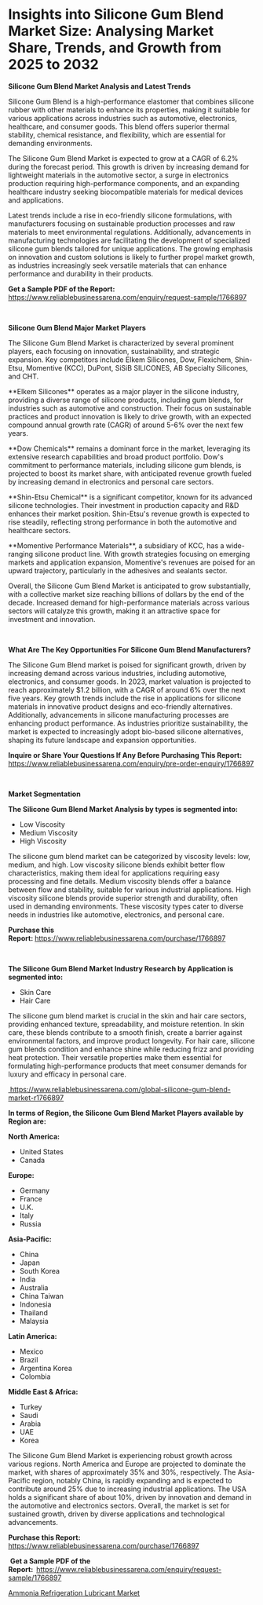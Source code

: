 <p><h1>Insights into Silicone Gum Blend Market Size: Analysing Market Share, Trends, and Growth from 2025 to 2032</h1></p><p><strong>Silicone Gum Blend Market Analysis and Latest Trends</strong></p>
<p><p>Silicone Gum Blend is a high-performance elastomer that combines silicone rubber with other materials to enhance its properties, making it suitable for various applications across industries such as automotive, electronics, healthcare, and consumer goods. This blend offers superior thermal stability, chemical resistance, and flexibility, which are essential for demanding environments.</p><p>The Silicone Gum Blend Market is expected to grow at a CAGR of 6.2% during the forecast period. This growth is driven by increasing demand for lightweight materials in the automotive sector, a surge in electronics production requiring high-performance components, and an expanding healthcare industry seeking biocompatible materials for medical devices and applications. </p><p>Latest trends include a rise in eco-friendly silicone formulations, with manufacturers focusing on sustainable production processes and raw materials to meet environmental regulations. Additionally, advancements in manufacturing technologies are facilitating the development of specialized silicone gum blends tailored for unique applications. The growing emphasis on innovation and custom solutions is likely to further propel market growth, as industries increasingly seek versatile materials that can enhance performance and durability in their products.</p></p>
<p><strong>Get a Sample PDF of the Report:&nbsp;</strong> <a href="https://www.reliablebusinessarena.com/enquiry/request-sample/1766897?utm_campaign=2269&utm_medium=2&utm_source=Github&utm_content=ia&utm_term=02022025&utm_id=silicone-gum-blend">https://www.reliablebusinessarena.com/enquiry/request-sample/1766897</a></p>
<p>&nbsp;</p>
<p><strong>Silicone Gum Blend Major Market Players</strong></p>
<p><p>The Silicone Gum Blend Market is characterized by several prominent players, each focusing on innovation, sustainability, and strategic expansion. Key competitors include Elkem Silicones, Dow, Flexichem, Shin-Etsu, Momentive (KCC), DuPont, SiSiB SILICONES, AB Specialty Silicones, and CHT.</p><p>**Elkem Silicones** operates as a major player in the silicone industry, providing a diverse range of silicone products, including gum blends, for industries such as automotive and construction. Their focus on sustainable practices and product innovation is likely to drive growth, with an expected compound annual growth rate (CAGR) of around 5-6% over the next few years.</p><p>**Dow Chemicals** remains a dominant force in the market, leveraging its extensive research capabilities and broad product portfolio. Dow's commitment to performance materials, including silicone gum blends, is projected to boost its market share, with anticipated revenue growth fueled by increasing demand in electronics and personal care sectors.</p><p>**Shin-Etsu Chemical** is a significant competitor, known for its advanced silicone technologies. Their investment in production capacity and R&D enhances their market position. Shin-Etsu's revenue growth is expected to rise steadily, reflecting strong performance in both the automotive and healthcare sectors.</p><p>**Momentive Performance Materials**, a subsidiary of KCC, has a wide-ranging silicone product line. With growth strategies focusing on emerging markets and application expansion, Momentive's revenues are poised for an upward trajectory, particularly in the adhesives and sealants sector.</p><p>Overall, the Silicone Gum Blend Market is anticipated to grow substantially, with a collective market size reaching billions of dollars by the end of the decade. Increased demand for high-performance materials across various sectors will catalyze this growth, making it an attractive space for investment and innovation.</p></p>
<p>&nbsp;</p>
<p><strong>What Are The Key Opportunities For Silicone Gum Blend Manufacturers?</strong></p>
<p><p>The Silicone Gum Blend market is poised for significant growth, driven by increasing demand across various industries, including automotive, electronics, and consumer goods. In 2023, market valuation is projected to reach approximately $1.2 billion, with a CAGR of around 6% over the next five years. Key growth trends include the rise in applications for silicone materials in innovative product designs and eco-friendly alternatives. Additionally, advancements in silicone manufacturing processes are enhancing product performance. As industries prioritize sustainability, the market is expected to increasingly adopt bio-based silicone alternatives, shaping its future landscape and expansion opportunities.</p></p>
<p><strong>Inquire or Share Your Questions If Any Before Purchasing This Report:</strong> <a href="https://www.reliablebusinessarena.com/enquiry/pre-order-enquiry/1766897?utm_campaign=2269&utm_medium=2&utm_source=Github&utm_content=ia&utm_term=02022025&utm_id=silicone-gum-blend">https://www.reliablebusinessarena.com/enquiry/pre-order-enquiry/1766897</a></p>
<p>&nbsp;</p>
<p><strong>Market Segmentation</strong></p>
<p><strong>The Silicone Gum Blend Market Analysis by types is segmented into:</strong></p>
<p><ul><li>Low Viscosity</li><li>Medium Viscosity</li><li>High Viscosity</li></ul></p>
<p><p>The silicone gum blend market can be categorized by viscosity levels: low, medium, and high. Low viscosity silicone blends exhibit better flow characteristics, making them ideal for applications requiring easy processing and fine details. Medium viscosity blends offer a balance between flow and stability, suitable for various industrial applications. High viscosity silicone blends provide superior strength and durability, often used in demanding environments. These viscosity types cater to diverse needs in industries like automotive, electronics, and personal care.</p></p>
<p><strong>Purchase this Report:&nbsp;</strong><a href="https://www.reliablebusinessarena.com/purchase/1766897?utm_campaign=2269&utm_medium=2&utm_source=Github&utm_content=ia&utm_term=02022025&utm_id=silicone-gum-blend">https://www.reliablebusinessarena.com/purchase/1766897</a></p>
<p>&nbsp;</p>
<p><strong>The Silicone Gum Blend Market Industry Research by Application is segmented into:</strong></p>
<p><ul><li>Skin Care</li><li>Hair Care</li></ul></p>
<p><p>The silicone gum blend market is crucial in the skin and hair care sectors, providing enhanced texture, spreadability, and moisture retention. In skin care, these blends contribute to a smooth finish, create a barrier against environmental factors, and improve product longevity. For hair care, silicone gum blends condition and enhance shine while reducing frizz and providing heat protection. Their versatile properties make them essential for formulating high-performance products that meet consumer demands for luxury and efficacy in personal care.</p></p>
<p><a href="https://www.reliablebusinessarena.com/global-silicone-gum-blend-market-r1766897?utm_campaign=2269&utm_medium=2&utm_source=Github&utm_content=ia&utm_term=02022025&utm_id=silicone-gum-blend">&nbsp;https://www.reliablebusinessarena.com/global-silicone-gum-blend-market-r1766897</a></p>
<p><strong>In terms of Region, the Silicone Gum Blend Market Players available by Region are:</strong></p>
<p>
    <p> <strong> North America: </strong>
        <ul>
            <li>United States</li>
            <li>Canada</li>
        </ul>
        </p> 
    <p> <strong> Europe: </strong>
        <ul>
            <li>Germany</li>
            <li>France</li>
            <li>U.K.</li>
            <li>Italy</li>
            <li>Russia</li>
        </ul>
        </p> 
    <p> <strong> Asia-Pacific: </strong>
        <ul>
            <li>China</li>
            <li>Japan</li>
            <li>South Korea</li>
            <li>India</li>
            <li>Australia</li>
            <li>China Taiwan</li>
            <li>Indonesia</li>
            <li>Thailand</li>
            <li>Malaysia</li>
        </ul>
        </p> 
    <p> <strong> Latin America: </strong>
        <ul>
            <li>Mexico</li>
            <li>Brazil</li>
            <li>Argentina Korea</li>
            <li>Colombia</li>
        </ul>
        </p> 
    <p> <strong> Middle East & Africa: </strong>
        <ul>
            <li>Turkey</li>
            <li>Saudi</li>
            <li>Arabia</li>
            <li>UAE</li>
            <li>Korea</li>
        </ul>
    </p>
    </p>
<p><p>The Silicone Gum Blend Market is experiencing robust growth across various regions. North America and Europe are projected to dominate the market, with shares of approximately 35% and 30%, respectively. The Asia-Pacific region, notably China, is rapidly expanding and is expected to contribute around 25% due to increasing industrial applications. The USA holds a significant share of about 10%, driven by innovation and demand in the automotive and electronics sectors. Overall, the market is set for sustained growth, driven by diverse applications and technological advancements.</p></p>
<p><strong>Purchase this Report: </strong><a href="https://www.reliablebusinessarena.com/purchase/1766897?utm_campaign=2269&utm_medium=2&utm_source=Github&utm_content=ia&utm_term=02022025&utm_id=silicone-gum-blend">https://www.reliablebusinessarena.com/purchase/1766897</a></p>
<p>&nbsp;<strong>Get a Sample PDF of the Report:&nbsp;&nbsp;</strong><a href="https://www.reliablebusinessarena.com/enquiry/request-sample/1766897?utm_campaign=2269&utm_medium=2&utm_source=Github&utm_content=ia&utm_term=02022025&utm_id=silicone-gum-blend">https://www.reliablebusinessarena.com/enquiry/request-sample/1766897</a></p>
<p><strong></strong></p>
<p><p><a href="https://github.com/alberthagorsuch/Market-Research-Report-List-1/blob/main/ammonia-refrigeration-lubricant-market.md?utm_campaign=2269&utm_medium=2&utm_source=Github&utm_content=ia&utm_term=02022025&utm_id=silicone-gum-blend">Ammonia Refrigeration Lubricant Market</a></p></p>
